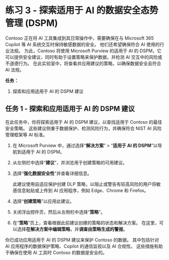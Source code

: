 # 练习 3 - 探索适用于 AI 的数据安全态势管理 (DSPM)

Contoso 正在将 AI 工具集成到其日常操作中，需要确保在与 Microsoft 365 Copilot 等 AI 系统交互时保持敏感数据的安全。 他们还希望确保符合 AI 使用的行业法规。 为此，Contoso 将使用 Microsoft Purview 的适用于 AI 的 DSPM，它可以提供安全建议，同时有助于设置策略来保护数据，并检测 AI 交互中的风险或不道德行为。 在此实验室中，将查看并应用建议的策略，以确保数据安全且符合 AI 法规。

**任务：**

1. 探索和应用适用于 AI 的 DSPM 建议

## 任务 1 - 探索和应用适用于 AI 的 DSPM 建议

在此任务中，你将探索适用于 AI 的 DSPM 建议，以查找适用于 Contoso 的最佳安全策略。 这些建议侧重于数据保护、检测风险行为，并确保符合 NIST AI 风险管理框架等 AI 标准。

1. 在 Microsoft Purview 中，通过选择“**解决方案**” > “**适用于 AI 的 DSPM**”以导航到适用于 AI 的 DSPM。

1. 从左侧栏中选择“**建议**”，并浏览用于创建策略的可用建议。

1. 选择“**强化数据安全性**”并查看详细信息。

   此建议使用自适应保护创建 DLP 策略，以阻止或警告有较高风险的用户将敏感信息粘贴或上传到 AI 应用程序，例如 Edge、Chrome 和 Firefox。

1. 选择“**创建策略**”以应用此建议。

1. 关闭浮出控件页，然后从左侧栏中选择“**策略**”。

1. 在“**策略**”页上，查看根据此前建议创建的策略的状态和解决方案。 在这里，可以选择**在解决方案中编辑策略**，并**调查由策略生成的警报**。

你已成功应用适用于 AI 的 DSPM 建议来保护 Contoso 的数据。 其中包括针对 AI 应用程序的数据保护策略、Copilot 的通信监视以及 AI 合规性。 这些措施有助于确保在使用 AI 工具时 Contoso 的数据是安全的。

